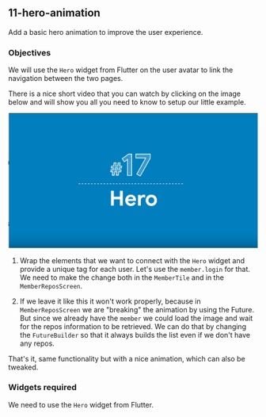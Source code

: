 ## 11-hero-animation

Add a basic hero animation to improve the user experience.

### Objectives

We will use the `Hero` widget from Flutter on the user avatar to link the navigation between the two pages.

There is a nice short video that you can watch by clicking on the image below and will show you all you need to know to setup our little example.

[![Hero video](../images/11-video-hero.png)](https://www.youtube.com/watch?v=Be9UH1kXFDw)

1. Wrap the elements that we want to connect with the `Hero` widget and provide a unique tag for each user. Let's use the `member.login` for that.
   We need to make the change both in the `MemberTile` and in the `MemberReposScreen`.

2. If we leave it like this it won't work properly, because in `MemberReposScreen` we are "breaking" the animation by using the Future. But since we already have the `member` we could load the image and wait for the repos information to be retrieved. We can do that by changing the `FutureBuilder` so that it always builds the list even if we don't have any repos.

That's it, same functionality but with a nice animation, which can also be tweaked.

### Widgets required

We need to use the `Hero` widget from Flutter.

